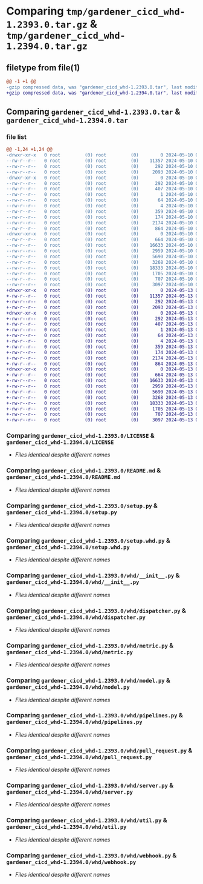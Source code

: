 # Comparing `tmp/gardener_cicd_whd-1.2393.0.tar.gz` & `tmp/gardener_cicd_whd-1.2394.0.tar.gz`

## filetype from file(1)

```diff
@@ -1 +1 @@
-gzip compressed data, was "gardener_cicd_whd-1.2393.0.tar", last modified: Fri May 10 09:07:10 2024, max compression
+gzip compressed data, was "gardener_cicd_whd-1.2394.0.tar", last modified: Mon May 13 06:01:16 2024, max compression
```

## Comparing `gardener_cicd_whd-1.2393.0.tar` & `gardener_cicd_whd-1.2394.0.tar`

### file list

```diff
@@ -1,24 +1,24 @@
-drwxr-xr-x   0 root         (0) root         (0)        0 2024-05-10 09:07:10.132555 gardener_cicd_whd-1.2393.0/
--rw-r--r--   0 root         (0) root         (0)    11357 2024-05-10 09:05:08.000000 gardener_cicd_whd-1.2393.0/LICENSE
--rw-r--r--   0 root         (0) root         (0)      292 2024-05-10 09:07:10.132555 gardener_cicd_whd-1.2393.0/PKG-INFO
--rw-r--r--   0 root         (0) root         (0)     2093 2024-05-10 09:05:08.000000 gardener_cicd_whd-1.2393.0/README.md
-drwxr-xr-x   0 root         (0) root         (0)        0 2024-05-10 09:07:10.128555 gardener_cicd_whd-1.2393.0/gardener_cicd_whd.egg-info/
--rw-r--r--   0 root         (0) root         (0)      292 2024-05-10 09:07:10.000000 gardener_cicd_whd-1.2393.0/gardener_cicd_whd.egg-info/PKG-INFO
--rw-r--r--   0 root         (0) root         (0)      407 2024-05-10 09:07:10.000000 gardener_cicd_whd-1.2393.0/gardener_cicd_whd.egg-info/SOURCES.txt
--rw-r--r--   0 root         (0) root         (0)        1 2024-05-10 09:07:10.000000 gardener_cicd_whd-1.2393.0/gardener_cicd_whd.egg-info/dependency_links.txt
--rw-r--r--   0 root         (0) root         (0)       64 2024-05-10 09:07:10.000000 gardener_cicd_whd-1.2393.0/gardener_cicd_whd.egg-info/requires.txt
--rw-r--r--   0 root         (0) root         (0)        4 2024-05-10 09:07:10.000000 gardener_cicd_whd-1.2393.0/gardener_cicd_whd.egg-info/top_level.txt
--rw-r--r--   0 root         (0) root         (0)      359 2024-05-10 09:05:08.000000 gardener_cicd_whd-1.2393.0/pyproject.toml
--rw-r--r--   0 root         (0) root         (0)      174 2024-05-10 09:07:10.132555 gardener_cicd_whd-1.2393.0/setup.cfg
--rw-r--r--   0 root         (0) root         (0)     2174 2024-05-10 09:05:08.000000 gardener_cicd_whd-1.2393.0/setup.py
--rw-r--r--   0 root         (0) root         (0)      864 2024-05-10 09:05:08.000000 gardener_cicd_whd-1.2393.0/setup.whd.py
-drwxr-xr-x   0 root         (0) root         (0)        0 2024-05-10 09:07:10.128555 gardener_cicd_whd-1.2393.0/whd/
--rw-r--r--   0 root         (0) root         (0)      664 2024-05-10 09:05:08.000000 gardener_cicd_whd-1.2393.0/whd/__init__.py
--rw-r--r--   0 root         (0) root         (0)    16633 2024-05-10 09:05:08.000000 gardener_cicd_whd-1.2393.0/whd/dispatcher.py
--rw-r--r--   0 root         (0) root         (0)     2959 2024-05-10 09:05:08.000000 gardener_cicd_whd-1.2393.0/whd/metric.py
--rw-r--r--   0 root         (0) root         (0)     5690 2024-05-10 09:05:08.000000 gardener_cicd_whd-1.2393.0/whd/model.py
--rw-r--r--   0 root         (0) root         (0)     3268 2024-05-10 09:05:08.000000 gardener_cicd_whd-1.2393.0/whd/pipelines.py
--rw-r--r--   0 root         (0) root         (0)    18333 2024-05-10 09:05:08.000000 gardener_cicd_whd-1.2393.0/whd/pull_request.py
--rw-r--r--   0 root         (0) root         (0)     1705 2024-05-10 09:05:08.000000 gardener_cicd_whd-1.2393.0/whd/server.py
--rw-r--r--   0 root         (0) root         (0)      707 2024-05-10 09:05:08.000000 gardener_cicd_whd-1.2393.0/whd/util.py
--rw-r--r--   0 root         (0) root         (0)     3097 2024-05-10 09:05:08.000000 gardener_cicd_whd-1.2393.0/whd/webhook.py
+drwxr-xr-x   0 root         (0) root         (0)        0 2024-05-13 06:01:16.877259 gardener_cicd_whd-1.2394.0/
+-rw-r--r--   0 root         (0) root         (0)    11357 2024-05-13 06:00:08.000000 gardener_cicd_whd-1.2394.0/LICENSE
+-rw-r--r--   0 root         (0) root         (0)      292 2024-05-13 06:01:16.877259 gardener_cicd_whd-1.2394.0/PKG-INFO
+-rw-r--r--   0 root         (0) root         (0)     2093 2024-05-13 06:00:08.000000 gardener_cicd_whd-1.2394.0/README.md
+drwxr-xr-x   0 root         (0) root         (0)        0 2024-05-13 06:01:16.877259 gardener_cicd_whd-1.2394.0/gardener_cicd_whd.egg-info/
+-rw-r--r--   0 root         (0) root         (0)      292 2024-05-13 06:01:16.000000 gardener_cicd_whd-1.2394.0/gardener_cicd_whd.egg-info/PKG-INFO
+-rw-r--r--   0 root         (0) root         (0)      407 2024-05-13 06:01:16.000000 gardener_cicd_whd-1.2394.0/gardener_cicd_whd.egg-info/SOURCES.txt
+-rw-r--r--   0 root         (0) root         (0)        1 2024-05-13 06:01:16.000000 gardener_cicd_whd-1.2394.0/gardener_cicd_whd.egg-info/dependency_links.txt
+-rw-r--r--   0 root         (0) root         (0)       64 2024-05-13 06:01:16.000000 gardener_cicd_whd-1.2394.0/gardener_cicd_whd.egg-info/requires.txt
+-rw-r--r--   0 root         (0) root         (0)        4 2024-05-13 06:01:16.000000 gardener_cicd_whd-1.2394.0/gardener_cicd_whd.egg-info/top_level.txt
+-rw-r--r--   0 root         (0) root         (0)      359 2024-05-13 06:00:08.000000 gardener_cicd_whd-1.2394.0/pyproject.toml
+-rw-r--r--   0 root         (0) root         (0)      174 2024-05-13 06:01:16.877259 gardener_cicd_whd-1.2394.0/setup.cfg
+-rw-r--r--   0 root         (0) root         (0)     2174 2024-05-13 06:00:08.000000 gardener_cicd_whd-1.2394.0/setup.py
+-rw-r--r--   0 root         (0) root         (0)      864 2024-05-13 06:00:08.000000 gardener_cicd_whd-1.2394.0/setup.whd.py
+drwxr-xr-x   0 root         (0) root         (0)        0 2024-05-13 06:01:16.877259 gardener_cicd_whd-1.2394.0/whd/
+-rw-r--r--   0 root         (0) root         (0)      664 2024-05-13 06:00:08.000000 gardener_cicd_whd-1.2394.0/whd/__init__.py
+-rw-r--r--   0 root         (0) root         (0)    16633 2024-05-13 06:00:08.000000 gardener_cicd_whd-1.2394.0/whd/dispatcher.py
+-rw-r--r--   0 root         (0) root         (0)     2959 2024-05-13 06:00:08.000000 gardener_cicd_whd-1.2394.0/whd/metric.py
+-rw-r--r--   0 root         (0) root         (0)     5690 2024-05-13 06:00:08.000000 gardener_cicd_whd-1.2394.0/whd/model.py
+-rw-r--r--   0 root         (0) root         (0)     3268 2024-05-13 06:00:08.000000 gardener_cicd_whd-1.2394.0/whd/pipelines.py
+-rw-r--r--   0 root         (0) root         (0)    18333 2024-05-13 06:00:08.000000 gardener_cicd_whd-1.2394.0/whd/pull_request.py
+-rw-r--r--   0 root         (0) root         (0)     1705 2024-05-13 06:00:08.000000 gardener_cicd_whd-1.2394.0/whd/server.py
+-rw-r--r--   0 root         (0) root         (0)      707 2024-05-13 06:00:08.000000 gardener_cicd_whd-1.2394.0/whd/util.py
+-rw-r--r--   0 root         (0) root         (0)     3097 2024-05-13 06:00:08.000000 gardener_cicd_whd-1.2394.0/whd/webhook.py
```

### Comparing `gardener_cicd_whd-1.2393.0/LICENSE` & `gardener_cicd_whd-1.2394.0/LICENSE`

 * *Files identical despite different names*

### Comparing `gardener_cicd_whd-1.2393.0/README.md` & `gardener_cicd_whd-1.2394.0/README.md`

 * *Files identical despite different names*

### Comparing `gardener_cicd_whd-1.2393.0/setup.py` & `gardener_cicd_whd-1.2394.0/setup.py`

 * *Files identical despite different names*

### Comparing `gardener_cicd_whd-1.2393.0/setup.whd.py` & `gardener_cicd_whd-1.2394.0/setup.whd.py`

 * *Files identical despite different names*

### Comparing `gardener_cicd_whd-1.2393.0/whd/__init__.py` & `gardener_cicd_whd-1.2394.0/whd/__init__.py`

 * *Files identical despite different names*

### Comparing `gardener_cicd_whd-1.2393.0/whd/dispatcher.py` & `gardener_cicd_whd-1.2394.0/whd/dispatcher.py`

 * *Files identical despite different names*

### Comparing `gardener_cicd_whd-1.2393.0/whd/metric.py` & `gardener_cicd_whd-1.2394.0/whd/metric.py`

 * *Files identical despite different names*

### Comparing `gardener_cicd_whd-1.2393.0/whd/model.py` & `gardener_cicd_whd-1.2394.0/whd/model.py`

 * *Files identical despite different names*

### Comparing `gardener_cicd_whd-1.2393.0/whd/pipelines.py` & `gardener_cicd_whd-1.2394.0/whd/pipelines.py`

 * *Files identical despite different names*

### Comparing `gardener_cicd_whd-1.2393.0/whd/pull_request.py` & `gardener_cicd_whd-1.2394.0/whd/pull_request.py`

 * *Files identical despite different names*

### Comparing `gardener_cicd_whd-1.2393.0/whd/server.py` & `gardener_cicd_whd-1.2394.0/whd/server.py`

 * *Files identical despite different names*

### Comparing `gardener_cicd_whd-1.2393.0/whd/util.py` & `gardener_cicd_whd-1.2394.0/whd/util.py`

 * *Files identical despite different names*

### Comparing `gardener_cicd_whd-1.2393.0/whd/webhook.py` & `gardener_cicd_whd-1.2394.0/whd/webhook.py`

 * *Files identical despite different names*


